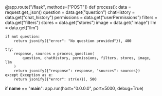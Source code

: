 @app.route("/flask", methods=["POST"])
def process():
    data = request.get_json()
    question = data.get("question")
    chatHistory = data.get("chat_history")
    permissions = data.get("userPermissions")
    filters = data.get("filters")
    stores = data.get("stores")
    image = data.get("image")
    llm = data.get("llm")

    if not question:
        return jsonify({"error": "No question provided"}), 400

    try:
        response, sources = process_question(
            question, chatHistory, permissions, filters, stores, image, llm
        )
        return jsonify({"response": response, "sources": sources})
    except Exception as e:
        return jsonify({"error": str(e)}), 500


if __name__ == "__main__":
    app.run(host="0.0.0.0", port=5000, debug=True)
